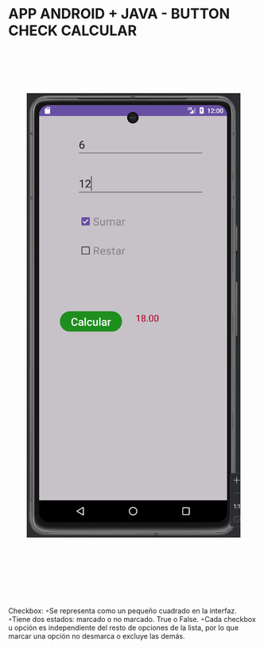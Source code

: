 # APP ANDROID + JAVA - BUTTON CHECK CALCULAR

<br>
 <h1 align="center">
  <br>
  <img src="https://github.com/IvBanzaga/ButtonCheckCalcular/blob/master/img/captura.png" alt="Android Studio">
  <br>
  <br>
</h1>
<br>
<br>

<ol>
  <!--<li><a href="https://dbdocs.io/ivan.cpweb/urbanManager" target="_blank">Documentación Base de datos de UrbanManager</a></li>-->
</ol>

<br>
<p>Checkbox: 
◦Se representa como un pequeño cuadrado en la interfaz. 
◦Tiene dos estados: marcado o no marcado. True o False. 
◦Cada checkbox u opción es independiente del resto de opciones de la 
lista, por lo que marcar una opción no desmarca o excluye las demás. </p>
<br>
